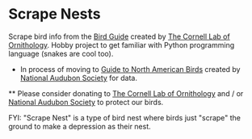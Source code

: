 # Scrape Nests

Scrape bird info from the [Bird Guide](https://www.allaboutbirds.org/guide/browse/taxonomy/) created by [The Cornell Lab of Ornithology](https://www.birds.cornell.edu/home/). Hobby project to get familiar with Python programming language (snakes are cool too).

* In process of moving to [Guide to North American Birds](https://www.audubon.org/bird-guide) created by [National Audubon Society](https://www.audubon.org/) for data.

** Please consider donating to [The Cornell Lab of Ornithology](https://give.birds.cornell.edu/page/87895/donate/) and / or [National Audubon Society](https://act.audubon.org/a/donate?ms=digital-fund-web-website_nas-topmenu_donate_202107) to protect our birds.

FYI: "Scrape Nest" is a type of bird nest where birds just "scrape" the ground to make a depression as their nest.